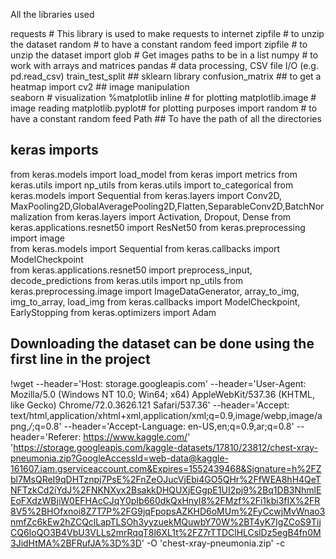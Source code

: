 All the libraries used


requests # This library is used to make requests to internet
zipfile # to unzip the dataset
random # to have a constant random feed
import zipfile # to unzip the dataset
import glob # Get images paths to be in a list
numpy # to work with arrays and matrices
pandas # data processing, CSV file I/O (e.g. pd.read_csv)
train_test_split ## sklearn library
confusion_matrix ## to get a heatmap
import cv2    ## image manipulation      
seaborn # visualization
%matplotlib inline # for plotting
matplotlib.image # image reading
matplotlib.pyplot# for plotting purposes
import random # to have a constant random feed
Path ## To have the path of all the directories
## keras imports #
from keras.models import load_model
from keras import  metrics
from keras.utils import np_utils 
from keras.utils import to_categorical
from keras.models import Sequential
from keras.layers import Conv2D, MaxPooling2D,GlobalAveragePooling2D,Flatten,SeparableConv2D,BatchNormalization
from keras.layers import Activation, Dropout, Dense
from keras.applications.resnet50 import ResNet50
from keras.preprocessing import image  
from keras.models import Sequential
from keras.callbacks import ModelCheckpoint  
from keras.applications.resnet50 import preprocess_input, decode_predictions
from keras.utils import np_utils 
from keras.preprocessing.image import ImageDataGenerator, array_to_img, img_to_array, load_img
from keras.callbacks import ModelCheckpoint, EarlyStopping
from keras.optimizers import Adam


## Downloading the dataset can be done using the first line in the project
!wget --header='Host: storage.googleapis.com' --header='User-Agent: Mozilla/5.0 (Windows NT 10.0; Win64; x64) AppleWebKit/537.36 (KHTML, like Gecko) Chrome/72.0.3626.121 Safari/537.36' --header='Accept: text/html,application/xhtml+xml,application/xml;q=0.9,image/webp,image/apng,*/*;q=0.8' --header='Accept-Language: en-US,en;q=0.9,ar;q=0.8' --header='Referer: https://www.kaggle.com/' 'https://storage.googleapis.com/kaggle-datasets/17810/23812/chest-xray-pneumonia.zip?GoogleAccessId=web-data@kaggle-161607.iam.gserviceaccount.com&Expires=1552439468&Signature=h%2FZbl7MsQReI9qDHTznpj7PsE%2FnZeOJucVjEbi4GO5QHr%2FfWEA8hH4QeTNFTzkCd2iYdJ%2FNKNXyx2BsakkDHQUXjEGgpE1UI2pj9%2Bq1DB3NhmlEEoFXdzWBjiW0EFHAcCJqY0pIb660dkQxHnyI8%2FMzf%2Fi1kbi3fIX%2FR8V5%2BHOfxnoi8Z7T7P%2FG9jqFpopsAZKHD6oMUm%2FyCcwjMvWnao3nmfZc6kEw2hZCQclLapTLSOh3yyzuekMQuwbY70W%2BT4yK7IgZCoS9TijCQ6IoQO3B4VbU3VLLs2mrRqqT8l6XL1t%2FZ7rTTDClHLCslDz5egB4fn0M3JidHtMA%2BFRufJA%3D%3D' -O 'chest-xray-pneumonia.zip' -c
